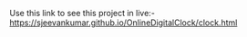
Use this link to see this project in live:- https://sjeevankumar.github.io/OnlineDigitalClock/clock.html
